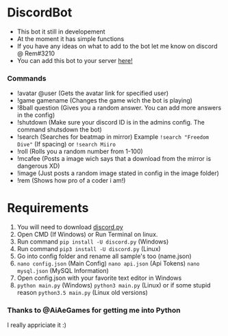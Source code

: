# DiscordBot

- This bot it still in developement
- At the moment it has simple functions
- If you have any ideas on what to add to the bot let me know on discord @ Rem#3210
- You can add this bot to your server [here!](https://discordapp.com/oauth2/authorize?client_id=261437115856977920&scope=bot)

### Commands
- !avatar @user (Gets the avatar link for specified user)
- !game gamename (Changes the game wich the bot is playing)
- !8ball question (Gives you a random answer. You can add more answers in the config)
- !shutdown (Make sure your discord ID is in the admins config. The command shutsdown the bot)
- !search (Searches for beatmap in mirror) Example `!search "Freedom Dive"` (If spacing) or `!search Miiro`
- !roll (Rolls you a random number from 1-100)
- !mcafee (Posts a image wich says that a download from the mirror is dangerous XD)
- !image (Just posts a random image stated in config in the image folder)
- !rem (Shows how pro of a coder i am!)


# Requirements
1. You will need to download [discord.py](https://git.blosu.net/Diabloxx/DiscordPy)
2. Open CMD (If Windows) or Run Terminal on linux. 
3. Run command `pip install -U discord.py` (Windows)
4. Run command `pip3 install -U discord.py` (Linux)
5. Go into config folder and rename all sample's too (name.json) 
6. `nano config.json` (Main Config) `nano api.json` (Api Tokens) `nano mysql.json` (MySQL Information)
7. Open config.json with your favorite text editor in Windows
8. `python main.py` (Windows) `python3 main.py` (Linux) or if some stupid reason `python3.5 main.py` (Linux old versions)



### Thanks to @AiAeGames for getting me into Python
I really appriciate it :)